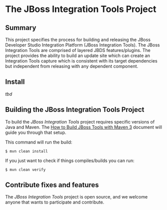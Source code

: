 # The JBoss Integration Tools Project

## Summary

This project specifies the process for building and releasing the JBoss Developer Studio 
Integration Platform (JBoss Integration Tools).  The JBoss Integration Tools are comprised of
layered JBDS features/plugins.  The project provides the ability to build an update site
which can create an Integration Tools capture which is consistent with its target dependencies
but independent from releasing with any dependent component. 

## Install

_tbd_

## Building the JBoss Integration Tools Project

To build the _JBoss Integration Tools_ project requires specific versions of Java and Maven. 
The [How to Build JBoss Tools with Maven 3](https://community.jboss.org/wiki/HowToBuildJBossToolsWithMaven3)
document will guide you through that setup.

This command will run the build:

    $ mvn clean install

If you just want to check if things compiles/builds you can run:

    $ mvn clean verify 

## Contribute fixes and features

The _JBoss Integration Tools_ project is open source, and we welcome anyone that wants to participate and contribute.

